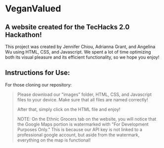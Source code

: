 # VeganValued
## A website created for the TecHacks 2.0 Hackathon!

This project was created by Jennifer Chiou, Adrianna Grant, and Angelina Wu using HTML, CSS, and Javascript. We spent a lot of time optimizing both its visual pleasure and its efficient functionality, so we hope you enjoy!

## Instructions for Use:
For those cloning our repository:
> Please download our "images" folder, HTML, CSS, and Javascript files to your device. Make sure that all files are named correctly!
> 
> After that, simply click on the HTML file and enjoy!
> 
> NOTE: On the Ethnic Grocers tab on the website, you will notice that the Google Maps portion is watermarked with "For Development Purposes Only." This is because our API key is not linked to a professional google account, but aside from the watermark, everything on the map is functional!
> 
